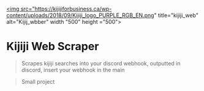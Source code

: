 
<a href="http://fvcproductions.com"><img src="https://kijijiforbusiness.ca/wp-content/uploads/2018/09/Kijiji_logo_PURPLE_RGB_EN.png" title="kijiji_web" alt="Kijij_wbber" width "500" height ="500"></a>


# Kijiji Web Scraper

> Scrapes kijiji searches into your discord webhook, outputted in discord, insert your webhook in the main 

> Small project

